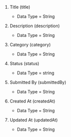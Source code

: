1. Title (title)
    - Data Type = String

2. Description (description)
    - Data Type = String

3. Category (category)
    - Data Type = String

4. Status (status)
	- Data Type = string

5. Submitted By (submittedBy)
    - Data Type = String

6. Created At (createdAt)
    - Data Type = String

7. Updated At (updatedAt)
    - Data Type = String